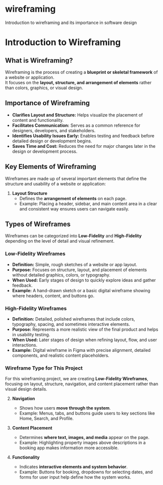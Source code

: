 # wireframing
Introduction to wireframing and its importance in software design
# Introduction to Wireframing

## What is Wireframing?

Wireframing is the process of creating a **blueprint or skeletal framework** of a website or application.  
It focuses on the **layout, structure, and arrangement of elements** rather than colors, graphics, or visual design.

## Importance of Wireframing

- **Clarifies Layout and Structure:** Helps visualize the placement of content and functionality.  
- **Facilitates Communication:** Serves as a common reference for designers, developers, and stakeholders.  
- **Identifies Usability Issues Early:** Enables testing and feedback before detailed design or development begins.  
- **Saves Time and Cost:** Reduces the need for major changes later in the design or development process.
## Key Elements of Wireframing

Wireframes are made up of several important elements that define the structure and usability of a website or application:

1. **Layout Structure**  
   - Defines the **arrangement of elements** on each page.  
   - Example: Placing a header, sidebar, and main content area in a clear and consistent way ensures users can navigate easily.
## Types of Wireframes

Wireframes can be categorized into **Low-Fidelity** and **High-Fidelity** depending on the level of detail and visual refinement.

### Low-Fidelity Wireframes
- **Definition:** Simple, rough sketches of a website or app layout.  
- **Purpose:** Focuses on structure, layout, and placement of elements without detailed graphics, colors, or typography.  
- **When Used:** Early stages of design to quickly explore ideas and gather feedback.  
- **Example:** A hand-drawn sketch or a basic digital wireframe showing where headers, content, and buttons go.

### High-Fidelity Wireframes
- **Definition:** Detailed, polished wireframes that include colors, typography, spacing, and sometimes interactive elements.  
- **Purpose:** Represents a more realistic view of the final product and helps in usability testing.  
- **When Used:** Later stages of design when refining layout, flow, and user interactions.  
- **Example:** Digital wireframe in Figma with precise alignment, detailed components, and realistic content placeholders.

### Wireframe Type for This Project
For this wireframing project, we are creating **Low-Fidelity Wireframes**, focusing on layout, structure, navigation, and content placement rather than visual design details.

2. **Navigation**  
   - Shows how users **move through the system**.  
   - Example: Menus, tabs, and buttons guide users to key sections like Home, Search, and Profile.

3. **Content Placement**  
   - Determines **where text, images, and media** appear on the page.  
   - Example: Highlighting property images above descriptions in a booking app makes information more accessible.

4. **Functionality**  
   - Indicates **interactive elements and system behavior**.  
   - Example: Buttons for booking, dropdowns for selecting dates, and forms for user input help define how the system works.

